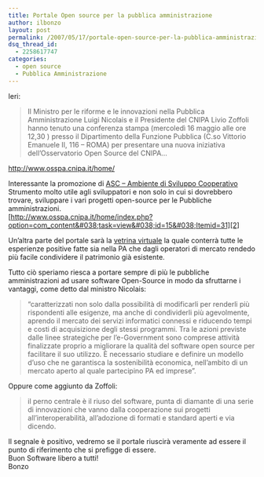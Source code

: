 ```yaml
---
title: Portale Open source per la pubblica amministrazione
author: ilbonzo
layout: post
permalink: /2007/05/17/portale-open-source-per-la-pubblica-amministrazione/
dsq_thread_id:
  - 2258617747
categories:
  - open source
  - Pubblica Amministrazione
---
```

Ieri:

> Il Ministro per le riforme e le innovazioni nella Pubblica Amministrazione Luigi Nicolais e il Presidente del CNIPA Livio Zoffoli hanno tenuto una conferenza stampa (mercoledì 16 maggio alle ore 12,30 ) presso il Dipartimento della Funzione Pubblica (C.so Vittorio Emanuele II, 116 &#8211; ROMA) per presentare una nuova iniziativa dell&#8217;Osservatorio Open Source del CNIPA&#8230;

<http://www.osspa.cnipa.it/home/>

Interessante la promozione di [ASC &#8211; Ambiente di Sviluppo Cooperativo][1]  
Strumento molto utile agli sviluppatori e non solo in cui si dovrebbero trovare, sviluppare i vari progetti open-source per le Pubbliche amministrazioni.  
[http://www.osspa.cnipa.it/home/index.php?option=com_content&#038;task=view&#038;id=15&#038;Itemid=31][2]

Un&#8217;altra parte del portale sarà la [vetrina virtuale][3] la quale conterrà tutte le esperienze positive fatte sia nella PA che dagli operatori di mercato rendedo più facile condividere il patrimonio già esistente.

Tutto ciò speriamo riesca a portare sempre di più le pubbliche amministrazioni ad usare software Open-Source in modo da sfruttarne i vantaggi, come detto dal ministro Nicolais:

> &#8220;caratterizzati non solo dalla possibilità di modificarli per renderli più rispondenti alle esigenze, ma anche di condividerli più agevolmente, aprendo il mercato dei servizi informatici connessi e riducendo tempi e costi di acquisizione degli stessi programmi. Tra le azioni previste dalle linee strategiche per l&#8217;e-Government sono comprese attività finalizzate proprio a migliorare la qualità del software open source per facilitare il suo utilizzo. È necessario studiare e definire un modello d&#8217;uso che ne garantisca la sostenibilità economica, nell&#8217;ambito di un mercato aperto al quale partecipino PA ed imprese&#8221;.

Oppure come aggiunto da Zoffoli:

> il perno centrale è il riuso del software, punta di diamante di una serie di innovazioni che vanno dalla cooperazione sui progetti all&#8217;interoperabilità, all&#8217;adozione di formati e standard aperti e via dicendo.

Il segnale è positivo, vedremo se il portale riuscirà veramente ad essere il punto di riferimento che si prefigge di essere.  
Buon Software libero a tutti!  
Bonzo

<div class='kindleWidget kindleLight' >
  
</div>



 [1]: http://cde.osspa.cnipa.it/
 [2]: http://http://www.osspa.cnipa.it/home/index.php?option=com_content&#038;task=view&#038;id=15&#038;Itemid=31
 [3]: http://www.osspa.cnipa.it/home/index.php?option=com_prodotti&#038;Itemid=28&#038;start=20&#038;lim=0